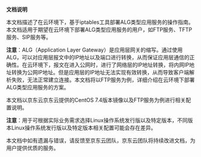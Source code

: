 **文档说明**

本文档描述了在云环境下，基于iptables工具部署ALG类型应用服务的操作指南。本文档适用于期望在云环境下部署ALG类型应用服务的用户，如FTP服务、TFTP服务、SIP服务等。

**注意**：ALG（Application Layer Gateway）是应用层网关的缩写。通过使用ALG，可以对应用层报文中的IP地址以及端口进行转换，从而保证应用层通信的正确性。在云环境下，报文在进入公网时，进行了网络层的IP地址转换，将内网IP地址转换为公网IP地址。但是应用层的IP地址无法实现有效转换，从而导致客户端解析失败，无法正常建立连接。本文档将以FTP服务为例，详细介绍在云环境下部署ALG类型应用服务的方案。

本文档以京东云京东云提供的CentOS 7.4版本镜像以及FTP服务为例进行相关配置说明。

**注意**：用于可根据实际业务需求选择Linux操作系统发行版以及特定版本，不同版本Linux操作系统发行版以及特定版本相关配置可能会存在差异。

本文档中如有遗漏与错误，请反馈至京东云团队，京东云团队将持续改进文档，为用户提供优质的服务。